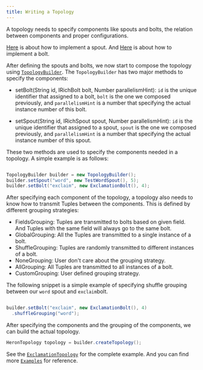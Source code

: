```yaml
---
title: Writing a Topology
---
```


A topology needs to specify components like spouts and bolts, the relation between components and proper configurations.

[Here](../java/spouts) is about how to implement a spout. And [Here](../java/bolts) is about how to implement a bolt.

After defining the spouts and bolts, we now start to compose the topology using [`TopologyBuilder`](/api/link/to/TopologyBuilder). The `TopologyBuilder` has two major methods to specify the components:

* setBolt(String id, IRichBolt bolt, Number parallelismHint): `id` is the unique identifier that assigned to a bolt, `bolt` is the one we composed previously, and `parallelismHint` is a number that specifying the actual instance number of this bolt.

* setSpout(String id, IRichSpout spout, Number parallelismHint): `id` is the unique identifier that assigned to a spout, `spout` is the one we composed previously, and `parallelismHint` is a number that specifying the actual instance number of this spout.

These two methods are used to specify the components needed in a topology. A simple example is as follows:

```java

TopologyBuilder builder = new TopologyBuilder();
builder.setSpout("word", new TestWordSpout(), 5);
builder.setBolt("exclaim", new ExclamationBolt(), 4);

```

After specifying each component of the topology, a topology also needs to know how to transmit Tuples between the components. This is defined by different grouping strategies:

* FieldsGrouping: Tuples are transmitted to bolts based on given field. And Tuples with the same field will always go to the same bolt.
* GlobalGrouping: All the Tuples are transmitted to a single instance of a bolt.
* ShuffleGrouping: Tuples are randomly transmitted to different instances of a bolt.
* NoneGrouping: User don't care about the grouping strategy.
* AllGrouping: All Tuples are transmitted to all instances of a bolt.
* CustomGrouping: User defined grouping strategy.

The following snippet is a simple example of specifying shuffle grouping between our `word` spout and `exclaim`bolt.

```java

builder.setBolt("exclaim", new ExclamationBolt(), 4)
  .shuffleGrouping("word");

```

After specifying the components and the grouping of the components, we can build the actual topology.

```java
HeronTopology topology = builder.createTopology();
```

See the [`ExclamationTopology`](https://github.com/twitter/heron/blob/master/heron/examples/src/java/com/twitter/heron/examples/ExclamationTopology.java#L39) for the complete example. And you can find more [`Examples`](https://github.com/twitter/heron/tree/master/heron/examples/src/java/com/twitter/heron/examples) for reference.
